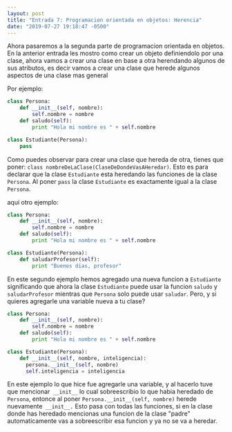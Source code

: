 ```yaml
---
layout: post
title: "Entrada 7: Programacion orientada en objetos: Herencia"
date: "2019-07-27 19:18:47 -0500"
---
```


Ahora pasaremos a la segunda parte de programacion orientada en objetos. En la anterior entrada les mostro como crear un objeto definiendolo por una clase, ahora vamos a crear una clase en base a otra herendando algunos de sus atributos, es decir vamos a crear una clase que herede algunos aspectos de una clase mas general

Por ejemplo:

```python
class Persona:
    def __init__(self, nombre):
        self.nombre = nombre
    def saludo(self):
        print "Hola mi nombre es " + self.nombre

class Estudiante(Persona):
    pass
```

Como puedes observar para crear una clase que hereda de otra, tienes que poner: `class nombreDeLaClase(ClaseDeDondeVasAHeredar)`. Esto es para declarar que la clase `Estudiante` esta heredando las funciones de la clase `Persona`. Al poner `pass` la clase `Estudiante` es exactamente igual a la clase `Persona`.

aqui otro ejemplo:
```python
class Persona:
    def __init__(self, nombre):
        self.nombre = nombre
    def saludo(self):
        print "Hola mi nombre es " + self.nombre

class Estudiante(Persona):
    def saludarProfesor(self):
        print "Buenos dias, profesor"
```

En este segundo ejemplo hemos agregado una nueva funcion a `Estudiante` significando que ahora la clase `Estudiante` puede usar la funcion `saludo` y `saludarProfesor` mientras que `Persona` solo puede usar `saludar`. Pero, y si quieres agregarle una variable nueva a tu clase?
```python
class Persona:
    def __init__(self, nombre):
        self.nombre = nombre
    def saludo(self):
        print "Hola mi nombre es " + self.nombre

class Estudiante(Persona):
    def __init__(self, nombre, inteligencia):
      persona.__init__(self, nombre)
      self.inteligencia = inteligencia
```

En este ejemplo lo que hice fue agregarle una variable, y al hacerlo tuve que mencionar` __init__` lo cual sobreescribio lo que habia heredado de `Persona`, entonce al poner `Persona.__init__(self, nombre)` herede nuevamente` __init__.` Esto pasa con todas las funciones, si en la clase donde has heredado mencionas una funcion de la clase "padre" automaticamente vas a sobreescribir esa funcion y ya no se va a heredar.
